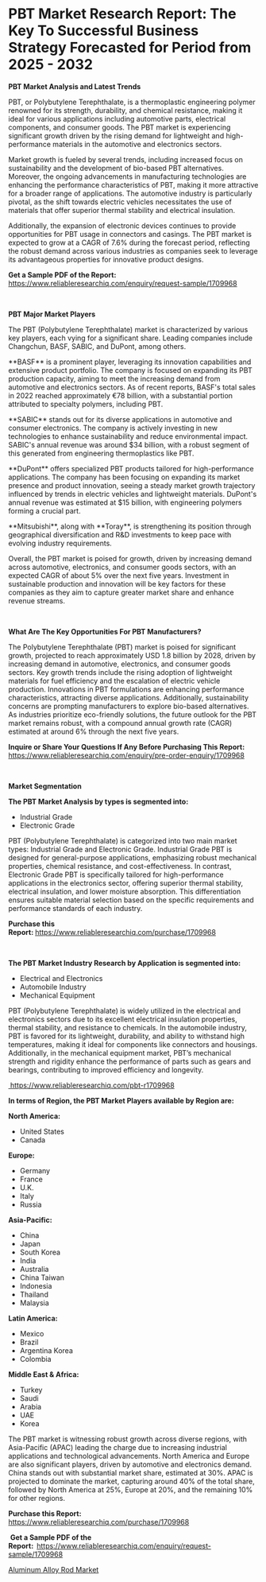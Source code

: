 <p><h1>PBT Market Research Report: The Key To Successful Business Strategy Forecasted for Period from 2025 - 2032</h1></p><p><strong>PBT Market Analysis and Latest Trends</strong></p>
<p><p>PBT, or Polybutylene Terephthalate, is a thermoplastic engineering polymer renowned for its strength, durability, and chemical resistance, making it ideal for various applications including automotive parts, electrical components, and consumer goods. The PBT market is experiencing significant growth driven by the rising demand for lightweight and high-performance materials in the automotive and electronics sectors.</p><p>Market growth is fueled by several trends, including increased focus on sustainability and the development of bio-based PBT alternatives. Moreover, the ongoing advancements in manufacturing technologies are enhancing the performance characteristics of PBT, making it more attractive for a broader range of applications. The automotive industry is particularly pivotal, as the shift towards electric vehicles necessitates the use of materials that offer superior thermal stability and electrical insulation.</p><p>Additionally, the expansion of electronic devices continues to provide opportunities for PBT usage in connectors and casings. The PBT market is expected to grow at a CAGR of 7.6% during the forecast period, reflecting the robust demand across various industries as companies seek to leverage its advantageous properties for innovative product designs.</p></p>
<p><strong>Get a Sample PDF of the Report:&nbsp;</strong> <a href="https://www.reliableresearchiq.com/enquiry/request-sample/1709968?utm_campaign=2821&utm_medium=2&utm_source=Github&utm_content=ia&utm_term=01042025&utm_id=pbt">https://www.reliableresearchiq.com/enquiry/request-sample/1709968</a></p>
<p>&nbsp;</p>
<p><strong>PBT Major Market Players</strong></p>
<p><p>The PBT (Polybutylene Terephthalate) market is characterized by various key players, each vying for a significant share. Leading companies include Changchun, BASF, SABIC, and DuPont, among others.</p><p>**BASF** is a prominent player, leveraging its innovation capabilities and extensive product portfolio. The company is focused on expanding its PBT production capacity, aiming to meet the increasing demand from automotive and electronics sectors. As of recent reports, BASF's total sales in 2022 reached approximately €78 billion, with a substantial portion attributed to specialty polymers, including PBT.</p><p>**SABIC** stands out for its diverse applications in automotive and consumer electronics. The company is actively investing in new technologies to enhance sustainability and reduce environmental impact. SABIC's annual revenue was around $34 billion, with a robust segment of this generated from engineering thermoplastics like PBT.</p><p>**DuPont** offers specialized PBT products tailored for high-performance applications. The company has been focusing on expanding its market presence and product innovation, seeing a steady market growth trajectory influenced by trends in electric vehicles and lightweight materials. DuPont's annual revenue was estimated at $15 billion, with engineering polymers forming a crucial part.</p><p>**Mitsubishi**, along with **Toray**, is strengthening its position through geographical diversification and R&D investments to keep pace with evolving industry requirements. </p><p>Overall, the PBT market is poised for growth, driven by increasing demand across automotive, electronics, and consumer goods sectors, with an expected CAGR of about 5% over the next five years. Investment in sustainable production and innovation will be key factors for these companies as they aim to capture greater market share and enhance revenue streams.</p></p>
<p>&nbsp;</p>
<p><strong>What Are The Key Opportunities For PBT Manufacturers?</strong></p>
<p><p>The Polybutylene Terephthalate (PBT) market is poised for significant growth, projected to reach approximately USD 1.8 billion by 2028, driven by increasing demand in automotive, electronics, and consumer goods sectors. Key growth trends include the rising adoption of lightweight materials for fuel efficiency and the escalation of electric vehicle production. Innovations in PBT formulations are enhancing performance characteristics, attracting diverse applications. Additionally, sustainability concerns are prompting manufacturers to explore bio-based alternatives. As industries prioritize eco-friendly solutions, the future outlook for the PBT market remains robust, with a compound annual growth rate (CAGR) estimated at around 6% through the next five years.</p></p>
<p><strong>Inquire or Share Your Questions If Any Before Purchasing This Report:</strong> <a href="https://www.reliableresearchiq.com/enquiry/pre-order-enquiry/1709968?utm_campaign=2821&utm_medium=2&utm_source=Github&utm_content=ia&utm_term=01042025&utm_id=pbt">https://www.reliableresearchiq.com/enquiry/pre-order-enquiry/1709968</a></p>
<p>&nbsp;</p>
<p><strong>Market Segmentation</strong></p>
<p><strong>The PBT Market Analysis by types is segmented into:</strong></p>
<p><ul><li>Industrial Grade</li><li>Electronic Grade</li></ul></p>
<p><p>PBT (Polybutylene Terephthalate) is categorized into two main market types: Industrial Grade and Electronic Grade. Industrial Grade PBT is designed for general-purpose applications, emphasizing robust mechanical properties, chemical resistance, and cost-effectiveness. In contrast, Electronic Grade PBT is specifically tailored for high-performance applications in the electronics sector, offering superior thermal stability, electrical insulation, and lower moisture absorption. This differentiation ensures suitable material selection based on the specific requirements and performance standards of each industry.</p></p>
<p><strong>Purchase this Report:&nbsp;</strong><a href="https://www.reliableresearchiq.com/purchase/1709968?utm_campaign=2821&utm_medium=2&utm_source=Github&utm_content=ia&utm_term=01042025&utm_id=pbt">https://www.reliableresearchiq.com/purchase/1709968</a></p>
<p>&nbsp;</p>
<p><strong>The PBT Market Industry Research by Application is segmented into:</strong></p>
<p><ul><li>Electrical and Electronics</li><li>Automobile Industry</li><li>Mechanical Equipment</li></ul></p>
<p><p>PBT (Polybutylene Terephthalate) is widely utilized in the electrical and electronics sectors due to its excellent electrical insulation properties, thermal stability, and resistance to chemicals. In the automobile industry, PBT is favored for its lightweight, durability, and ability to withstand high temperatures, making it ideal for components like connectors and housings. Additionally, in the mechanical equipment market, PBT’s mechanical strength and rigidity enhance the performance of parts such as gears and bearings, contributing to improved efficiency and longevity.</p></p>
<p><a href="https://www.reliableresearchiq.com/pbt-r1709968?utm_campaign=2821&utm_medium=2&utm_source=Github&utm_content=ia&utm_term=01042025&utm_id=pbt">&nbsp;https://www.reliableresearchiq.com/pbt-r1709968</a></p>
<p><strong>In terms of Region, the PBT Market Players available by Region are:</strong></p>
<p>
    <p> <strong> North America: </strong>
        <ul>
            <li>United States</li>
            <li>Canada</li>
        </ul>
        </p> 
    <p> <strong> Europe: </strong>
        <ul>
            <li>Germany</li>
            <li>France</li>
            <li>U.K.</li>
            <li>Italy</li>
            <li>Russia</li>
        </ul>
        </p> 
    <p> <strong> Asia-Pacific: </strong>
        <ul>
            <li>China</li>
            <li>Japan</li>
            <li>South Korea</li>
            <li>India</li>
            <li>Australia</li>
            <li>China Taiwan</li>
            <li>Indonesia</li>
            <li>Thailand</li>
            <li>Malaysia</li>
        </ul>
        </p> 
    <p> <strong> Latin America: </strong>
        <ul>
            <li>Mexico</li>
            <li>Brazil</li>
            <li>Argentina Korea</li>
            <li>Colombia</li>
        </ul>
        </p> 
    <p> <strong> Middle East & Africa: </strong>
        <ul>
            <li>Turkey</li>
            <li>Saudi</li>
            <li>Arabia</li>
            <li>UAE</li>
            <li>Korea</li>
        </ul>
    </p>
    </p>
<p><p>The PBT market is witnessing robust growth across diverse regions, with Asia-Pacific (APAC) leading the charge due to increasing industrial applications and technological advancements. North America and Europe are also significant players, driven by automotive and electronics demand. China stands out with substantial market share, estimated at 30%. APAC is projected to dominate the market, capturing around 40% of the total share, followed by North America at 25%, Europe at 20%, and the remaining 10% for other regions.</p></p>
<p><strong>Purchase this Report: </strong><a href="https://www.reliableresearchiq.com/purchase/1709968?utm_campaign=2821&utm_medium=2&utm_source=Github&utm_content=ia&utm_term=01042025&utm_id=pbt">https://www.reliableresearchiq.com/purchase/1709968</a></p>
<p>&nbsp;<strong>Get a Sample PDF of the Report:&nbsp;&nbsp;</strong><a href="https://www.reliableresearchiq.com/enquiry/request-sample/1709968?utm_campaign=2821&utm_medium=2&utm_source=Github&utm_content=ia&utm_term=01042025&utm_id=pbt">https://www.reliableresearchiq.com/enquiry/request-sample/1709968</a></p>
<p><strong></strong></p>
<p><p><a href="https://github.com/haaszgettre6/Market-Research-Report-List-1/blob/main/aluminum-alloy-rod-market.md?utm_campaign=2821&utm_medium=2&utm_source=Github&utm_content=ia&utm_term=01042025&utm_id=pbt">Aluminum Alloy Rod Market</a></p></p>